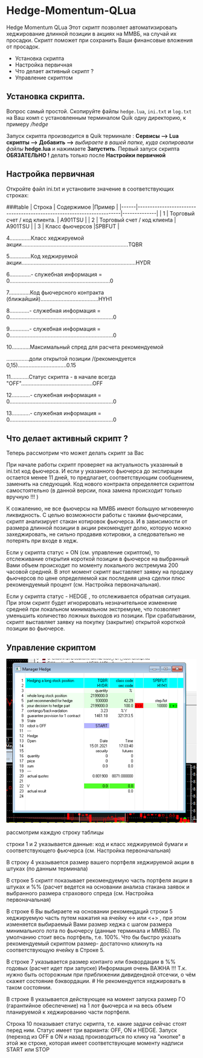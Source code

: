 # Hedge-Momentum-QLua
Hedge Momentum QLua
Этот скрипт позволяет автоматизировать хеджирование длинной позиции в акциях на ММВБ,
на случай их просадки.
Скрипт поможет при сохранить Ваши финансовые вложения от просадок.

 * Установка скрипта
 * Настройка первичная
 * Что делает активный скрипт ?
 * Управление скриптом

## Установка скрипта.
Вопрос самый простой. Скопируйте файлы 
`hedge.lua`, `ini.txt` и `log.txt` на Ваш комп с установленным терминалом Quik одну директорию, к примеру */hedge* 

Запуск скрипта производится в Quik терминале : **Сервисы --> Lua скрипты --> Добавить -->** *выбираете в вашей папке, куда скопировали файлы* **hedge.lua** и нажимаете **Запустить**. Первый запуск скрипта **ОБЯЗАТЕЛЬНО !** делать только после **Настройки первичной**



## Настройка первичная 

Откройте файл ini.txt и установите значение в соответствующих строках:

###table
| Строка | Содержимое      |Пример |
|------|-----------------------------------------------------------------------|--------------|
| 1 | Торговый счет / код клиента. | A901TSU |
| 2 | Торговый счет / код клиенta | A901TSU |
| 3 | Класс фьючерсов |SPBFUT |

4..............Класс хеджируемой акции......................................................................TQBR

5..............Код хеджируемой акции...........................................................................HYDR

6..............- служебная информация = 0..................................................................0

7..............Код фьючерсного контракта (ближайший)......................................HYH1

8.............- служебная информация = 0....................................................................0

9.............- служебная информация = 0....................................................................0

10............Максимальный спред для расчета рекомендуемой

...............доли открытой позиции /(рекомендуется 0,15)................................0.15

11............Статус скрипта - в начале всегда "OFF"...............................................OFF

12............- служебная информация = 0....................................................................0

13............- служебная информация = 0....................................................................0


## Что делает активный скрипт ?
Теперь рассмотрим что может делать скрипт за Вас

При начале работы скрипт проверяет на актуальность указанный в ini.txt код фьючерса. И если у указанного фьючерса до экспирации остается менее 11 дней, то предлагает, соответствующим сообщением, заменить на следующий. Код нового контракта определяется скриптом самостоятельно (в данной версии, пока замена происходит только вручную !!! )

К сожалению, не все фьючерсы на ММВБ имеют большую мгновенную ликвидность. С целью возможности работы с такими фьючерсами, скрипт анализирует стакан котировок фьючерса. И в зависимости от размера длинной позиции в акции рекомендует долю, которую можно захеджировать, не сильно продавив котировки, а следовательно не потерять при входе в хедж.

Если у скрипта статус = ON (см. управление скриптом), то отслеживание открытия короткой позиции в фьючерсе на выбранный Вами объем происходит по моменту локального экстремума 200 часовой средней. В этот момент скрипт выставляет заявку на продажу фьючерсов по цене определяемой как последняя цена сделки плюс рекомендуемый процент (см. Настройка первоначальная).

Если у скрипта статус - HEDGE , то отслеживается обратная ситуация. При этом скрипт будет игнорировать незначительное изменение средней при локальном минимальном экстремуме, что позволяет уменьшить количество ложных выходов из позиции. При срабатывании, скрипт выставляет заявку на покупку (закрытие) открытой короткой позиции во фьючерсе.


## Управление скриптом

![](https://github.com/iafonkin/Hedge-Momentum-QLua/blob/main/window_1.png)


рассмотрим каждую строку таблицы

строки 1 и 2 указывается данные: код и класс хеджируемой бумаги и соответствующего фьючерса (см. Настройка первоначальная)

В строку 4 указывается размер вашего портфеля хеджируемой акции в штуках (по данным терминала)

В строке 5 скрипт показывает рекомендуемую часть портфеля акции в штуках и %% (расчет ведется на основании анализа стакана заявок и выбранного размера страхового спреда (см. Настройка первоначальная)

В строке 6 Вы выбираете на основании рекомендаций строки 5 хеджируемую часть путем нажатия на ячейку <-> или <+> , при этом изменяется выбираемый Вами размер хеджа с шагом размера минимального лота по фьючерсу (данные терминала и ММВБ). По умолчанию стоит весь портфель, т.е. 100%. Что бы быстро указать рекомендуемый скриптом размер- достаточно кликнуть на соответствующую ячейку в Строке 5.

В строке 7 указывается размер контанго или бэквордации в %% годовых (расчет идет при запуске) Информация очень ВАЖНА !!! Т.к. нужно быть осторожным при приближении дивидендной отсечки, о чём скажет состояние бэквордации. # Не рекомендуется хеджировать в таком состоянии.

В строке 8 указывается действующее на момент запуска размер ГО (гарантийное обеспечение) на 1 лот фьючерса и на весь объем планируемой к хеджированию части портфеля.

Строка 10 показывает статус скрипта, т.е. какие задачи сейчас стоят перед ним. Статус имеет три варианта: OFF, ON и HEDGE. Запуск (переход из OFF в ON и назад производиться по клику на "кнопке" в этой же строке, которая имеет соответствующие моменту надписи START или STOP
